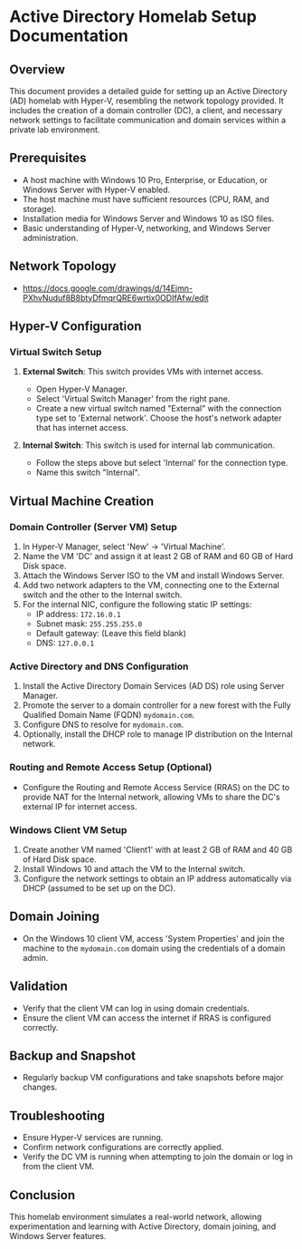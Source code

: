 # Active Directory Homelab Setup Documentation

## Overview
This document provides a detailed guide for setting up an Active Directory (AD) homelab with Hyper-V, resembling the network topology provided. It includes the creation of a domain controller (DC), a client, and necessary network settings to facilitate communication and domain services within a private lab environment.

## Prerequisites
- A host machine with Windows 10 Pro, Enterprise, or Education, or Windows Server with Hyper-V enabled.
- The host machine must have sufficient resources (CPU, RAM, and storage).
- Installation media for Windows Server and Windows 10 as ISO files.
- Basic understanding of Hyper-V, networking, and Windows Server administration.

## Network Topology 
- https://docs.google.com/drawings/d/14Ejmn-PXhvNuduf8B8btyDfmqrQRE6wrtix0ODIfAfw/edit

## Hyper-V Configuration

### Virtual Switch Setup
1. **External Switch**: This switch provides VMs with internet access.
    - Open Hyper-V Manager.
    - Select 'Virtual Switch Manager' from the right pane.
    - Create a new virtual switch named "External" with the connection type set to 'External network'. Choose the host's network adapter that has internet access.
  
2. **Internal Switch**: This switch is used for internal lab communication.
    - Follow the steps above but select 'Internal' for the connection type.
    - Name this switch "Internal".

## Virtual Machine Creation

### Domain Controller (Server VM) Setup
1. In Hyper-V Manager, select 'New' -> 'Virtual Machine'.
2. Name the VM 'DC' and assign it at least 2 GB of RAM and 60 GB of Hard Disk space.
3. Attach the Windows Server ISO to the VM and install Windows Server.
4. Add two network adapters to the VM, connecting one to the External switch and the other to the Internal switch.
5. For the internal NIC, configure the following static IP settings:
   - IP address: `172.16.0.1`
   - Subnet mask: `255.255.255.0`
   - Default gateway: (Leave this field blank)
   - DNS: `127.0.0.1`

### Active Directory and DNS Configuration
1. Install the Active Directory Domain Services (AD DS) role using Server Manager.
2. Promote the server to a domain controller for a new forest with the Fully Qualified Domain Name (FQDN) `mydomain.com`.
3. Configure DNS to resolve for `mydomain.com`.
4. Optionally, install the DHCP role to manage IP distribution on the Internal network.

### Routing and Remote Access Setup (Optional)
- Configure the Routing and Remote Access Service (RRAS) on the DC to provide NAT for the Internal network, allowing VMs to share the DC's external IP for internet access.

### Windows Client VM Setup
1. Create another VM named 'Client1' with at least 2 GB of RAM and 40 GB of Hard Disk space.
2. Install Windows 10 and attach the VM to the Internal switch.
3. Configure the network settings to obtain an IP address automatically via DHCP (assumed to be set up on the DC).

## Domain Joining
- On the Windows 10 client VM, access 'System Properties' and join the machine to the `mydomain.com` domain using the credentials of a domain admin.

## Validation
- Verify that the client VM can log in using domain credentials.
- Ensure the client VM can access the internet if RRAS is configured correctly.

## Backup and Snapshot
- Regularly backup VM configurations and take snapshots before major changes.

## Troubleshooting
- Ensure Hyper-V services are running.
- Confirm network configurations are correctly applied.
- Verify the DC VM is running when attempting to join the domain or log in from the client VM.

## Conclusion
This homelab environment simulates a real-world network, allowing experimentation and learning with Active Directory, domain joining, and Windows Server features.


